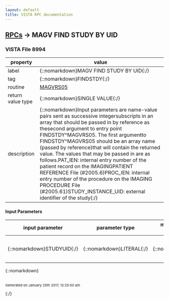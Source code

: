 ```yaml
---
layout: default
title: VISTA RPC documentation
---
```




## [RPCs](TableOfContent.md) &#8594; MAGV FIND STUDY BY UID 



### VISTA File 8994 


 property | value 
--- | --- 
 label | {::nomarkdown}MAGV FIND STUDY BY UID{:/}
 tag | {::nomarkdown}FINDSTDY{:/}
 routine | [MAGVRS05](http://code.osehra.org/dox/Routine_MAGVRS05_source.html)
 return value type | {::nomarkdown}SINGLE VALUE{:/}
 description | {::nomarkdown}Input parameters are name-value pairs sent as successive integersubscripts in an array that should be passed in by reference as thesecond argument to entry point FINDSTDY^MAGVRS05.  The first argumentto FINDSTDY^MAGVRS05 should be an array name (passed by reference)that will contain the returned value. The values that may be passed in are as follows.PAT_IEN: internal entry number of the patient record on the IMAGINGPATIENT REFERENCE File (#2005.6)PROC_IEN: internal entry number of the procedure on the IMAGING PROCEDURE File (#2005.61)STUDY_INSTANCE_UID: external identifier of the study{:/}

#### Input Parameters

| input parameter | parameter type | maximum data length | required | description | 
| --- | --- | --- | --- | --- | 
| {::nomarkdown}STUDYUID{:/} | {::nomarkdown}LITERAL{:/} | {::nomarkdown}64{:/} | {::nomarkdown}true{:/} | {::nomarkdown}This is the ISO object identifier of the study.{:/} | 

{::nomarkdown} <br/><br/><p style="font-size: 11px">Generated on January 25th 2017, 12:25:50 am</p>{:/}